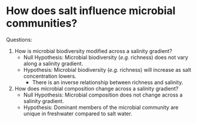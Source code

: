 # How does salt influence microbial communities? 

Questions: 

1. How is microbial biodiversity modified across a salinity gradient?
	- Null Hypothesis: Microbial biodiversity (*e.g.* richness)  does not vary along a salinity gradient.
	- Hypothesis: Microbial biodiversity (*e.g.* richness)  will increase as salt concentration lowers. 
		- There is an inverse relationship between richness and salinity.  
2. How does microbial composition change across a salinity gradient? 
	- Null Hypothesis: Microbial composition does not change across a salinity gradient. 
	- Hypothesis: Dominant members of the microbial community are unique in freshwater compared to salt water.

